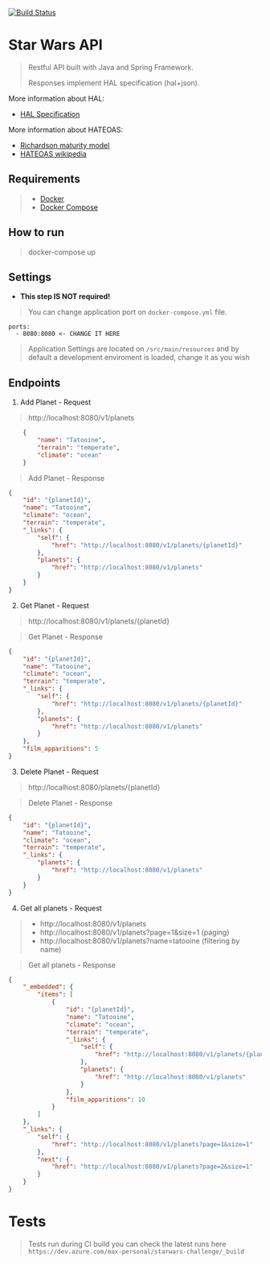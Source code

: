 [![Build Status](https://dev.azure.com/max-personal/starwars-challenge/_apis/build/status/maxalves.starwars-planets-api?branchName=master)](https://dev.azure.com/max-personal/starwars-challenge/_build/latest?definitionId=2&branchName=master)

# Star Wars API #
> Restful API built with Java and Spring Framework.
> 
> Responses implement HAL specification (hal+json).

More information about HAL:
* [HAL Specification](http://stateless.co/hal_specification.html)

More information about HATEOAS:
* [Richardson maturity model](https://martinfowler.com/articles/richardsonMaturityModel.html)
* [HATEOAS wikipedia](https://en.wikipedia.org/wiki/HATEOAS)

## Requirements
> * [Docker](https://docs.docker.com/get-docker/) 
> * [Docker Compose](https://docs.docker.com/compose/install/)

## How to run
> docker-compose up

## Settings
- **This step IS NOT required!**
> You can change application port on `docker-compose.yml` file.
```docker-compose
ports:
  - 8080:8080 <- CHANGE IT HERE
```

> Application Settings are located on `/src/main/resources` and by default a development enviroment is loaded, change it as you wish


## Endpoints
1. Add Planet - Request
> http://localhost:8080/v1/planets
```json
    {
    	"name": "Tatooine",
    	"terrain": "temperate",
    	"climate": "ocean"
    }
```
> Add Planet - Response
```json
{
    "id": "{planetId}",
    "name": "Tatooine",
    "climate": "ocean",
    "terrain": "temperate",
    "_links": {
        "self": {
            "href": "http://localhost:8080/v1/planets/{planetId}"
        },
        "planets": {
            "href": "http://localhost:8080/v1/planets"
        }
    }
}

```

2. Get Planet - Request
> http://localhost:8080/v1/planets/{planetId}

> Get Planet - Response
```json
{
    "id": "{planetId}",
    "name": "Tatooine",
    "climate": "ocean",
    "terrain": "temperate",
    "_links": {
        "self": {
            "href": "http://localhost:8080/v1/planets/{planetId}"
        },
        "planets": {
            "href": "http://localhost:8080/v1/planets"
        }
    },
    "film_apparitions": 5
}
```

3. Delete Planet - Request
> http://localhost:8080/planets/{planetId}

> Delete Planet - Response
```json
{
    "id": "{planetId}",
    "name": "Tatooine",
    "climate": "ocean",
    "terrain": "temperate",
    "_links": {
        "planets": {
            "href": "http://localhost:8080/v1/planets"
        }
    }
}
```

4. Get all planets - Request
> * http://localhost:8080/v1/planets
> * http://localhost:8080/v1/planets?page=1&size=1  (paging)
> * http://localhost:8080/v1/planets?name=tatooine (filtering by name)

> Get all planets - Response
```json
{
    "_embedded": {
        "items": [
            {
                "id": "{planetId}",
                "name": "Tatooine",
                "climate": "ocean",
                "terrain": "temperate",
                "_links": {
                    "self": {
                        "href": "http://localhost:8080/v1/planets/{planetId}"
                    },
                    "planets": {
                        "href": "http://localhost:8080/v1/planets"
                    }
                },
                "film_apparitions": 10
            }
        ]
    },
    "_links": {
        "self": {
            "href": "http://localhost:8080/v1/planets?page=1&size=1"
        },
        "next": {
            "href": "http://localhost:8080/v1/planets?page=2&size=1"
        }
    }
}
```

# Tests
> Tests run during CI build you can check the latest runs here
`
https://dev.azure.com/max-personal/starwars-challenge/_build
`
